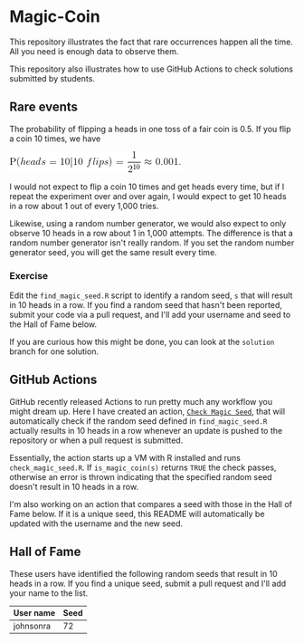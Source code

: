 # Magic-Coin

This repository illustrates the fact that rare occurrences happen all the time. All you need is enough data to observe them.

This repository also illustrates how to use GitHub Actions to check solutions submitted by students.

## Rare events

The probability of flipping a heads in one toss of a fair coin is 0.5. If you flip a coin 10 times, we have

<!-- Use http://latex.codecogs.com/eqneditor/editor.php to convert to gif
\mbox{P}(heads=10|10~flips) = \frac{1}{2^{10}} \approx 0.001.
-->
![p = 0.001](assets/p_10_heads.gif)

I would not expect to flip a coin 10 times and get heads every time, but if I repeat the experiment over and over again, I would expect to get 10 heads in a row about 1 out of every 1,000 tries.

Likewise, using a random number generator, we would also expect to only observe 10 heads in a row about 1 in 1,000 attempts. The difference is that a random number generator isn't really random. If you set the random number generator seed, you will get the same result every time.

### Exercise

Edit the `find_magic_seed.R` script to identify a random seed, `s` that will result in 10 heads in a row. If you find a random seed that hasn't been reported, submit your code via a pull request, and I'll add your username and seed to the Hall of Fame below.

If you are curious how this might be done, you can look at the `solution` branch for one solution.

## GitHub Actions

GitHub recently released Actions to run pretty much any workflow you might dream up. Here I have created an action, [`Check Magic Seed`](https://github.com/johnsonra/Magic-Coin/blob/master/.github/workflows/check_magic_seed.yml), that will automatically check if the random seed defined in `find_magic_seed.R` actually results in 10 heads in a row whenever an update is pushed to the repository or when a pull request is submitted.

Essentially, the action starts up a VM with R installed and runs `check_magic_seed.R`. If `is_magic_coin(s)` returns `TRUE` the check passes, otherwise an error is thrown indicating that the specified random seed doesn't result in 10 heads in a row.

I'm also working on an action that compares a seed with those in the Hall of Fame below. If it is a unique seed, this README will automatically be updated with the username and the new seed.

## Hall of Fame

These users have identified the following random seeds that result in 10 heads in a row. If you find a unique seed, submit a pull request and I'll add your name to the list.

| User name | Seed |
| --------- | ---- |
| johnsonra | 72 |